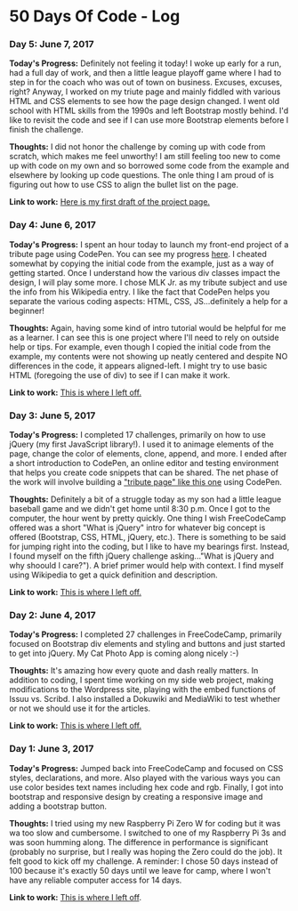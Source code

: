 # 50 Days Of Code - Log

### Day 5: June 7, 2017

**Today's Progress:** Definitely not feeling it today! I woke up early for a run, had a full day of work, and then a little league playoff game where I had to step in for the coach who was out of town on business. Excuses, excuses, right? Anyway, I worked on my triute page and mainly fiddled with various HTML and CSS elements to see how the page design changed. I went old school with HTML skills from the 1990s and left Bootstrap mostly behind. I'd like to revisit the code and see if I can use more Bootstrap elements before I finish the challenge.

**Thoughts:** I did not honor the challenge by coming up with code from scratch, which makes me feel unworthy! I am still feeling too new to come up with code on my own and so borrowed some code from the example and elsewhere by looking up code questions. The onle thing I am proud of is figuring out how to use CSS to align the bullet list on the page.

**Link to work:** [Here is my first draft of the project page.](https://codepen.io/bkinney/full/YQXpaX/)

### Day 4: June 6, 2017

**Today's Progress:** I spent an hour today to launch my front-end project of a tribute page using CodePen. You can see my progress [here](https://codepen.io/bkinney/full/YQXpaX/). I cheated somewhat by copying the initial code from the example, just as a way of getting started. Once I understand how the various div classes impact the design, I will play some more. I chose MLK Jr. as my tribute subject and use the info from his Wikipedia entry. I like the fact that CodePen helps you separate the various coding aspects: HTML, CSS, JS...definitely a help for a beginner!

**Thoughts:** Again, having some kind of intro tutorial would be helpful for me as a learner. I can see this is one project where I'll need to rely on outside help or tips. For example, even though I copied the initial code from the example, my contents were not showing up neatly centered and despite NO differences in the code, it appears aligned-left. I might try to use basic HTML (foregoing the use of div) to see if I can make it work.

**Link to work:** [This is where I left off.](https://www.freecodecamp.com/challenges/build-a-tribute-page/)

### Day 3: June 5, 2017

**Today's Progress:** I completed 17 challenges, primarily on how to use jQuery (my first JavaScript library!). I used it to animage elements of the page, change the color of elements, clone, append, and more. I ended after a short introduction to CodePen, an online editor and testing environment that helps you create code snippets that can be shared. The net phase of the work will involve building a ["tribute page" like this one](https://codepen.io/freeCodeCamp/full/NNvBQW) using CodePen.

**Thoughts:** Definitely a bit of a struggle today as my son had a little league baseball game and we didn't get home until 8:30 p.m. Once I got to the computer, the hour went by pretty quickly. One thing I wish FreeCodeCamp offered was a short "What is jQuery" intro for whatever big concept is offered (Bootstrap, CSS, HTML, jQuery, etc.). There is something to be said for jumping right into the coding, but I like to have my bearings first. Instead, I found myself on the fifth jQuery challenge asking..."What is jQuery and why shoould I care?"). A brief primer would help with context. I find myself using Wikipedia to get a quick definition and description.

**Link to work:** [This is where I left off.](https://www.freecodecamp.com/challenges/build-a-tribute-page)

### Day 2: June 4, 2017

**Today's Progress:** I completed 27 challenges in FreeCodeCamp, primarily focused on Bootstrap div elements and styling and buttons and just started to get into jQuery. My Cat Photo App is coming along nicely :-)

**Thoughts:** It's amazing how every quote and dash really matters. In addition to coding, I spent time working on my side web project, making modifications to the Wordpress site, playing with the embed functions of Issuu vs. Scribd. I also installed a Dokuwiki and MediaWiki to test whether or not we should use it for the articles.

**Link to work:** [This is where I left off.](https://www.freecodecamp.com/challenges/join-a-free-code-camp-group-in-your-city)

### Day 1: June 3, 2017

**Today's Progress:** Jumped back into FreeCodeCamp and focused on CSS styles, declarations, and more. Also played with the various ways you can use color besides text names including hex code and rgb. Finally, I got into bootstrap and responsive design by creating a responsive image and adding a bootstrap button.

**Thoughts:** I tried using my new Raspberry Pi Zero W for coding but it was wa too slow and cumbersome. I switched to one of my Raspberry Pi 3s and was soon humming along. The difference in performance is significant (probably no surprise, but I really was hoping the Zero could do the job). It felt good to kick off my challenge. A reminder: I chose 50 days instead of 100 because it's exactly 50 days until we leave for camp, where I won't have any reliable computer access for 14 days.

**Link to work:** [This is where I left off](https://www.freecodecamp.com/challenges/create-a-block-element-bootstrap-button).
